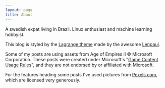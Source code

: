 ```yaml
---
layout: page
title: About
---
```

A swedish expat living in Brazil. Linux enthusiast and machine learning hobbyist.

This blog is styled by the [Lagrange theme](https://lenpaul.github.io/Lagrange/) made by the awesome [Lenpaul](https://www.lenpaul.com/). 

Some of my posts are using assets from Age of Empires II © Microsoft Corporation. These posts were created under Microsoft's "[Game Content Usage Rules](https://www.xbox.com/en-us/developers/rules)", and they are not endorsed by or affiliated with Microsoft.

For the features heading some posts I've used pictures from [Pexels.com](https://www.pexels.com/), which are licensed very generously.
